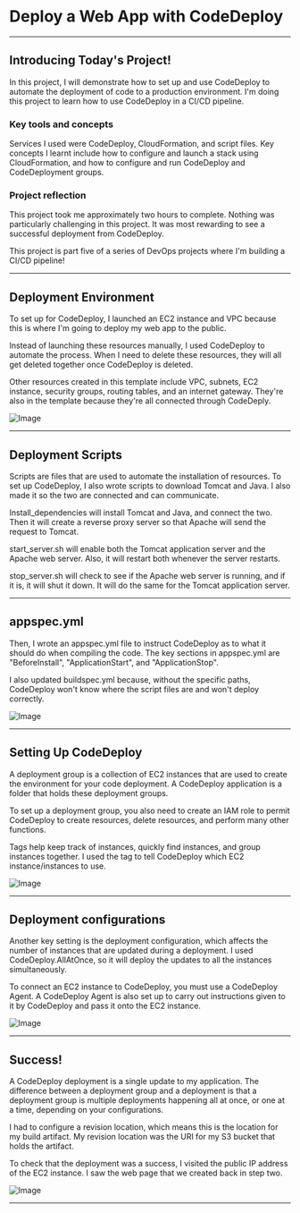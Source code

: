 
# Deploy a Web App with CodeDeploy



---



## Introducing Today's Project!

In this project, I will demonstrate how to set up and use CodeDeploy to automate the deployment of code to a production environment. I'm doing this project to learn how to use CodeDeploy in a CI/CD pipeline.

### Key tools and concepts

Services I used were CodeDeploy, CloudFormation, and script files. Key concepts I learnt include how to configure and launch a stack using CloudFormation, and how to configure and run CodeDeploy and CodeDeployment groups.

### Project reflection

This project took me approximately two hours to complete. Nothing was particularly challenging in this project. It was most rewarding to see a successful deployment from CodeDeploy.

This project is part five of a series of DevOps projects where I'm building a CI/CD pipeline!

---

## Deployment Environment

To set up for CodeDeploy, I launched an EC2 instance and VPC because this is where I'm going to deploy my web app to the public.

Instead of launching these resources manually, I used CodeDeploy to automate the process. When I need to delete these resources, they will all get deleted together once CodeDeploy is deleted.

Other resources created in this template include VPC, subnets, EC2 instance, security groups, routing tables, and an internet gateway. They're also in the template because they're all connected through CodeDeply.

![Image](http://learn.nextwork.org/intense_azure_festive_sow/uploads/aws-devops-codedeploy-updated_val-5)

---

## Deployment Scripts

Scripts are files that are used to automate the installation of resources. To set up CodeDeploy, I also wrote scripts to download Tomcat and Java. I also made it so the two are connected and can communicate. 

Install_dependencies will install Tomcat and Java, and connect the two. Then it will create a reverse proxy server so that Apache will send the request to Tomcat.

start_server.sh will enable both the Tomcat application server and the Apache web server. Also, it will restart both whenever the server restarts.

stop_server.sh will check to see if the Apache web server is running, and if it is, it will shut it down. It will do the same for the Tomcat application server.

---

## appspec.yml

Then, I wrote an appspec.yml file to instruct CodeDeploy as to what it should do when compiling the code. The key sections in appspec.yml are "BeforeInstall", "ApplicationStart", and "ApplicationStop".

I also updated buildspec.yml because, without the specific paths, CodeDeploy won't know where the script files are and won't deploy correctly.

![Image](http://learn.nextwork.org/intense_azure_festive_sow/uploads/aws-devops-codedeploy-updated_val-12)

---

## Setting Up CodeDeploy

A deployment group is a collection of EC2 instances that are used to create the environment for your code deployment. A CodeDeploy application is a folder that holds these deployment groups.

To set up a deployment group, you also need to create an IAM role to permit CodeDeploy to create resources, delete resources, and perform many other functions.

Tags help keep track of instances, quickly find instances, and group instances together. I used the tag to tell CodeDeploy which EC2 instance/instances to use.

![Image](http://learn.nextwork.org/intense_azure_festive_sow/uploads/aws-devops-codedeploy-updated_val-18)

---

## Deployment configurations

Another key setting is the deployment configuration, which affects the number of instances that are updated during a deployment. I used CodeDeploy.AllAtOnce, so it will deploy the updates to all the instances simultaneously.

To connect an EC2 instance to CodeDeploy, you must use a CodeDeploy Agent. A CodeDeploy Agent is also set up to carry out instructions given to it by CodeDeploy and pass it onto the EC2 instance.

![Image](http://learn.nextwork.org/intense_azure_festive_sow/uploads/aws-devops-codedeploy-updated_val-20)

---

## Success!

A CodeDeploy deployment is a single update to my application. The difference between a deployment group and a deployment is that a deployment group is multiple deployments happening all at once, or one at a time, depending on your configurations.

I had to configure a revision location, which means this is the location for my build artifact. My revision location was the URI for my S3 bucket that holds the artifact.

To check that the deployment was a success, I visited the public IP address of the EC2 instance. I saw the web page that we created back in step two.

![Image](http://learn.nextwork.org/intense_azure_festive_sow/uploads/aws-devops-codedeploy-updated_val-27)

---


